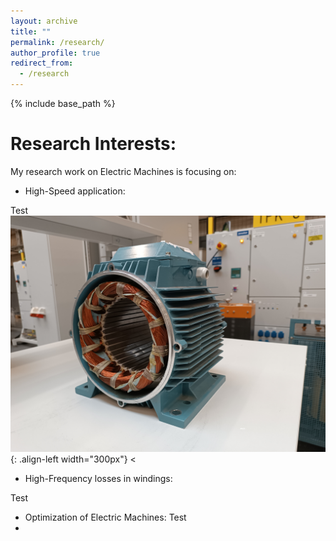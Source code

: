 ```yaml
---
layout: archive
title: ""
permalink: /research/
author_profile: true
redirect_from:
  - /research
---
```


{% include base_path %}


Research Interests:
======


My research work on Electric Machines is focusing on:
- <p>High-Speed application:</p>
Test
<br/>![Illustration of electric machines](/images/homepage_electric_machines.png){: .align-left width="300px"}
<<br/>
- <p>High-Frequency losses in windings:</p>
Test
- Optimization of Electric Machines:
Test
- 
